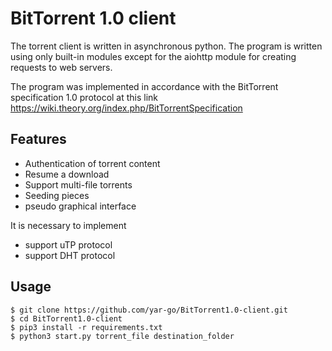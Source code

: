 # BitTorrent 1.0 client  

The torrent client is written in asynchronous python. The program is written using only built-in modules except for the
aiohttp module for creating requests to web servers.

The program was implemented in accordance with the BitTorrent specification 1.0 protocol at this link https://wiki.theory.org/index.php/BitTorrentSpecification

## Features

- Authentication of torrent content
- Resume a download
- Support multi-file torrents
- Seeding pieces
- pseudo graphical interface

It is necessary to implement

- support uTP protocol
- support DHT protocol

## Usage

    $ git clone https://github.com/yar-go/BitTorrent1.0-client.git
    $ cd BitTorrent1.0-client
    $ pip3 install -r requirements.txt
    $ python3 start.py torrent_file destination_folder

